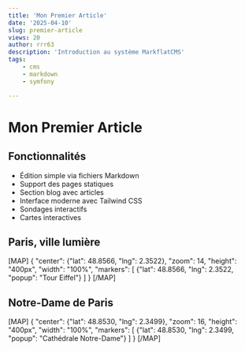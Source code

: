 ```yaml
---
title: 'Mon Premier Article'
date: '2025-04-10'
slug: premier-article
views: 20
author: rrr63
description: 'Introduction au système MarkflatCMS'
tags:
    - cms
    - markdown
    - symfony

---
```

# Mon Premier Article


## Fonctionnalités

- Édition simple via fichiers Markdown
- Support des pages statiques
- Section blog avec articles
- Interface moderne avec Tailwind CSS
- Sondages interactifs
- Cartes interactives

## Paris, ville lumière

[MAP]
{
  "center": {"lat": 48.8566, "lng": 2.3522},
  "zoom": 14,
  "height": "400px",
  "width": "100%",
  "markers": [
    {"lat": 48.8566, "lng": 2.3522, "popup": "Tour Eiffel"}
  ]
}
[/MAP]

## Notre-Dame de Paris

[MAP]
{
  "center": {"lat": 48.8530, "lng": 2.3499},
  "zoom": 16,
  "height": "400px",
  "width": "100%",
  "markers": [
    {"lat": 48.8530, "lng": 2.3499, "popup": "Cathédrale Notre-Dame"}
  ]
}
[/MAP]